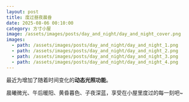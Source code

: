```yaml
---
layout: post
title: 度过昼夜晨昏
date: 2025-08-06 00:10:00
category: 方寸小屋
image: /assets/images/posts/day_and_night/day_and_night_cover.png
images: 
  - path: /assets/images/posts/day_and_night/day_and_night_1.png
  - path: /assets/images/posts/day_and_night/day_and_night_2.png
  - path: /assets/images/posts/day_and_night/day_and_night_3.png
  - path: /assets/images/posts/day_and_night/day_and_night_4.png
---
```


最近为增加了随着时间变化的**动态光照功能**。

晨曦微光、午后暖阳、黄昏暮色、子夜深蓝，享受在小屋里度过的每一刻吧~